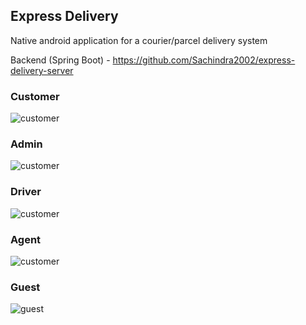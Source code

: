 ## Express Delivery

Native android application for a courier/parcel delivery system

Backend (Spring Boot) - https://github.com/Sachindra2002/express-delivery-server

### Customer

![customer](https://user-images.githubusercontent.com/52739523/155837739-4c2e7fec-af18-4c2a-9b77-56afa3ffcfa0.png)

### Admin

![customer](https://user-images.githubusercontent.com/52739523/155837739-4c2e7fec-af18-4c2a-9b77-56afa3ffcfa0.png)

### Driver

![customer](https://user-images.githubusercontent.com/52739523/155837739-4c2e7fec-af18-4c2a-9b77-56afa3ffcfa0.png)

### Agent 

![customer](https://user-images.githubusercontent.com/52739523/155837739-4c2e7fec-af18-4c2a-9b77-56afa3ffcfa0.png)

### Guest

![guest](https://user-images.githubusercontent.com/52739523/155849955-c4884b19-7a55-4892-8490-83a427a4a66e.png)
